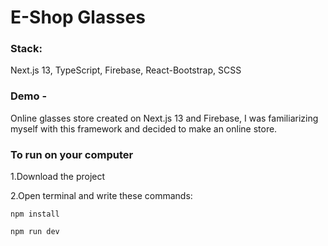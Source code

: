 # E-Shop Glasses

### Stack:
Next.js 13, TypeScript, Firebase, React-Bootstrap, SCSS

### Demo - 
Online glasses store created on Next.js 13 and Firebase, I was familiarizing myself with this framework and decided to make an online store.




### To run on your computer

1.Download the project

2.Open terminal and write these commands:

`npm install`

`npm run dev`